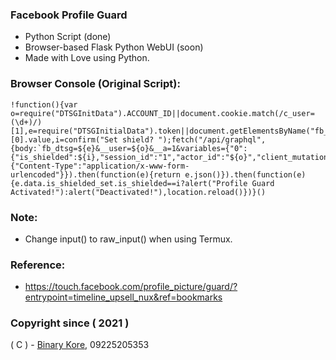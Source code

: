 ### Facebook Profile Guard
* Python Script (done)
* Browser-based Flask Python WebUI (soon)
* Made with Love using Python.

### Browser Console (Original Script):
```
!function(){var o=require("DTSGInitData").ACCOUNT_ID||document.cookie.match(/c_user=(\d+)/)[1],e=require("DTSGInitialData").token||document.getElementsByName("fb_dtsg")[0].value,i=confirm("Set shield? ");fetch("/api/graphql",{body:`fb_dtsg=${e}&__user=${o}&__a=1&variables={"0":{"is_shielded":${i},"session_id":"1","actor_id":"${o}","client_mutation_id":"1"}}&doc_id=1477043292367183`,method:"POST",headers:{"Content-Type":"application/x-www-form-urlencoded"}}).then(function(e){return e.json()}).then(function(e){e.data.is_shielded_set.is_shielded==i?alert("Profile Guard Activated!"):alert("Deactivated!"),location.reload()})}()
```

### Note:
* Change input() to raw_input() when using Termux.

### Reference:
* https://touch.facebook.com/profile_picture/guard/?entrypoint=timeline_upsell_nux&ref=bookmarks

### Copyright since ( 2021 )
( C ) - [Binary Kore](https://github.com/binarykore), 09225205353
